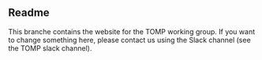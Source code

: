 ## Readme
This branche contains the website for the TOMP working group. If you want to change something here, please contact us using the Slack channel (see the TOMP slack channel).
